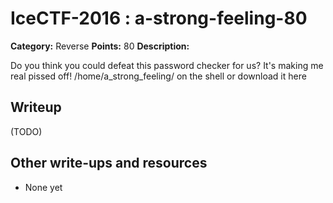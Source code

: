 # IceCTF-2016 : a-strong-feeling-80

**Category:** Reverse
**Points:** 80
**Description:**

Do you think you could defeat this password checker for us? It's making me real pissed off! /home/a_strong_feeling/ on the shell or download it here

## Writeup

(TODO)

## Other write-ups and resources

* None yet